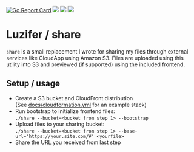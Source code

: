 [![Go Report Card](https://goreportcard.com/badge/github.com/Luzifer/share)](https://goreportcard.com/report/github.com/Luzifer/share)
![](https://badges.fyi/github/license/Luzifer/share)
![](https://badges.fyi/github/downloads/Luzifer/share)
![](https://badges.fyi/github/latest-release/Luzifer/share)

# Luzifer / share

`share` is a small replacement I wrote for sharing my files through external services like CloudApp using Amazon S3. Files are uploaded using this utility into S3 and previewed (if supported) using the included frontend.

## Setup / usage

- Create a S3 bucket and CloudFront distribution  
  (See [docs/cloudformation.yml](docs/cloudformation.yml) for an example stack)
- Run bootstrap to initialize frontend files:  
  `./share --bucket=<bucket from step 1> --bootstrap`
- Upload files to your sharing bucket:  
  `./share --bucket=<bucket from step 1> --base-url='https://your.site.com/#' <yourfile>`
- Share the URL you received from last step
